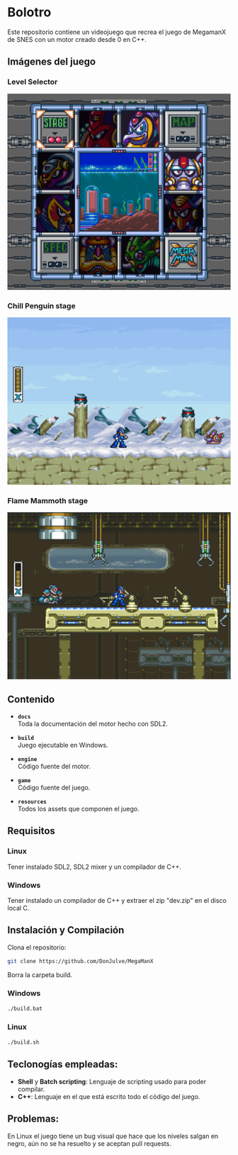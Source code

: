 # Bolotro

Este repositorio contiene un videojuego que recrea el juego de MegamanX de SNES con un motor creado desde 0 en C++.

## Imágenes del juego

### Level Selector
![overview1](/Screenshots/overview1.png "overview1")

### Chill Penguin stage
![overview2](/Screenshots/overview2.png "overview1")

### Flame Mammoth stage
![overview3](/Screenshots/overview3.png "overview3")

## Contenido

- **`docs`**  
  Toda la documentación del motor hecho con SDL2.

- **`build`**  
  Juego ejecutable en Windows.

- **`engine`**  
  Código fuente del motor.

- **`game`**  
  Código fuente del juego.

- **`resources`**  
  Todos los assets que componen el juego.


## Requisitos

### Linux
Tener instalado SDL2, SDL2 mixer y un compilador de C++.

### Windows
Tener instalado un compilador de C++ y extraer el zip "dev.zip" en el disco local C.

## Instalación y Compilación

Clona el repositorio:
```sh
git clone https://github.com/DonJulve/MegaManX
```

Borra la carpeta build.

### Windows

```sh
./build.bat
```

### Linux
```sh
./build.sh
```

## Teclonogías empleadas:

- **Shell** y **Batch scripting**: Lenguaje de scripting usado para poder compilar.
- **C++**: Lenguaje en el que está escrito todo el código del juego.

## Problemas:

En Linux el juego tiene un bug visual que hace que los niveles salgan en negro, aún no se ha resuelto y se aceptan pull requests.
